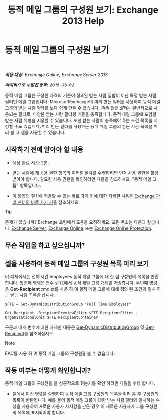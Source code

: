 ﻿---
title: '동적 메일 그룹의 구성원 보기: Exchange 2013 Help'
TOCTitle: 동적 메일 그룹의 구성원 보기
ms:assetid: 40b100c6-864e-4c82-9f98-08dd5c83e378
ms:mtpsurl: https://technet.microsoft.com/ko-kr/library/Bb232019(v=EXCHG.150)
ms:contentKeyID: 50482211
ms.date: 05/22/2018
mtps_version: v=EXCHG.150
ms.translationtype: MT
---

# 동적 메일 그룹의 구성원 보기

 

_**적용 대상:** Exchange Online, Exchange Server 2013_

_**마지막으로 수정된 항목:** 2018-03-02_

동적 메일 그룹은 구성원 자격의 기준이 정의된 받는 사람 집합이 아닌 특정 받는 사람 필터인 메일 그룹입니다. MicrosoftExchange의 미리 만든 필터를 사용하여 동적 메일 그룹의 받는 사람 필터를 보다 쉽게 만들 수 있습니다. *미리 만든 필터*는 일반적으로 사용되는 필터로, 다양한 받는 사람 필터링 기준을 충족합니다. 동적 메일 그룹에 포함할 받는 사람 유형을 지정할 수 있습니다. 또한 받는 사람이 충족해야 하는 조건 목록을 지정할 수도 있습니다. 미리 만든 필터를 사용하는 동적 메일 그룹의 받는 사람 목록을 미리 볼 때 셸을 사용할 수 있습니다.

## 시작하기 전에 알아야 할 내용

  - 예상 완료 시간: 2분.

  - [받는 사람에 게 사용 권한](recipients-permissions-exchange-2013-help.md) 항목의 이러한 절차를 수행하려면 먼저 사용 권한을 할당받아야 합니다. 필요한 사용 권한을 확인하려면 다음을 참조하세요. "동적 메일 그룹" 항목입니다.

  - 이 항목의 절차에 적용할 수 있는 바로 가기 키에 대한 자세한 내용은 [Exchange 관리 센터의 바로 가기 키](keyboard-shortcuts-in-the-exchange-admin-center-exchange-online-protection-help.md)을 참조하세요.


> [!TIP]
> 문제가 있습니까? Exchange 포럼에서 도움을 요청하세요. 포럼 주소는 다음과 같습니다. <A href="https://go.microsoft.com/fwlink/p/?linkid=60612">Exchange Server</A>, <A href="https://go.microsoft.com/fwlink/p/?linkid=267542">Exchange Online</A>, 또는 <A href="https://go.microsoft.com/fwlink/p/?linkid=285351">Exchange Online Protection</A>.



## 무슨 작업을 하고 싶으십니까?

## 셸을 사용하여 동적 메일 그룹의 구성원 목록 미리 보기

이 예제에서는 전체 시간 employees 동적 메일 그룹에 대 한 팀 구성원의 목록을 반환 합니다. 첫번째 명령은 변수 `$FTE`에서 동적 메일 그룹 개체를 저장합니다. 두번째 명령은 **Get-Recipient** cmdlet를 사용 하 여 동적 메일 그룹에 대해 정의 된 조건과 일치 하는 받는 사람 목록을 합니다.

    $FTE = Get-DynamicDistributionGroup "Full Time Employees"

    Get-Recipient -RecipientPreviewFilter $FTE.RecipientFilter -OrganizationalUnit $FTE.RecipientContainer

구문과 매개 변수에 대한 자세한 내용은 [Get-DynamicDistributionGroup](https://technet.microsoft.com/ko-kr/library/bb124762\(v=exchg.150\)) 및 [Get-Recipient](https://technet.microsoft.com/ko-kr/library/aa996921\(v=exchg.150\))를 참조하십시오.


> [!NOTE]
> EAC를 사용 하 여 동적 메일 그룹의 구성원을 볼 수 없습니다.



## 작동 여부는 어떻게 확인합니까?

동적 메일 그룹의 구성원을 볼 성공적으로 했는지를 확인 하려면 다음을 수행 합니다.

  - 셸에서 이전 명령을 실행하여 동적 메일 그룹 구성원의 목록을 미리 본 후 구성원의 목록이 반환됩니다. 예를 들어 동적 메일 그룹에 대한 받는 사람 필터와 일치하는 속성을 사용하여 새로운 사용자 사서함을 만든 경우 이 새로운 사용자가 그룹 구성원의 목록에 표시되어야 합니다.

